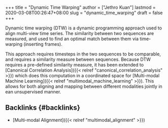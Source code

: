 +++
title = "Dynamic Time Warping"
author = ["Jethro Kuan"]
lastmod = 2020-03-08T00:26:47+08:00
slug = "dynamic_time_warping"
draft = false
+++

Dynamic time warping (DTW) is a dynamic programming approach used to
align multi-view time series. The similarity between two sequences are
measured, and used to find an optimal match between them via
time-warping (inserting frames).

This approach requires timesteps in the two sequences to be
comparable, and requires a similarity measure between sequences.
Because DTW requires a pre-defined similarity measure, it has been
extended to [Canonical Correlation Analysis]({{< relref "canonical_correlation_analysis" >}}) which does this computation
in a coordinated space for [Multi-modal Machine Learning]({{< relref "multimodal_machine_learning" >}}). This allows
for both aligning and mapping between different modalities jointly in
ean unsupervised manner.


## Backlinks {#backlinks}

-   [Multi-modal Alignment]({{< relref "multimodal_alignment" >}})
